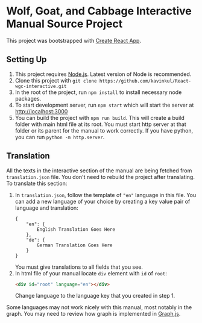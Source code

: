 # Wolf, Goat, and Cabbage Interactive Manual Source Project

This project was bootstrapped with [Create React App](https://github.com/facebook/create-react-app).

## Setting Up

1. This project requires [Node.js](https://nodejs.org/). Latest version of Node is recommended.
2. Clone this project with `git clone https://github.com/kavinkul/React-wgc-interactive.git`
3. In the root of the project, run `npm install` to install necessary node packages.
4. To start development server, run `npm start` which will start the server at [http://localhost:3000](http://localhost:3000)
5. You can build the project with `npm run build`. This will create a build folder with main html file at its root. You must start http server at that folder or its parent for the manual to work correctly. If you have python, you can run `python -m http.server`.

## Translation

All the texts in the interactive section of the manual are being fetched from `translation.json` file. You don't need to rebuild the project after translating. To translate this section:

1. In `translation.json`, follow the template of `"en"` language in this file. You can add a new language of your choice by creating a key value pair of language and translation:
    ```
    {
        "en": {
            English Translation Goes Here
        },
        "de": {
            German Translation Goes Here
        }
    }
    ```
    You must give translations to all fields that you see.
2. In html file of your manual locate `div` element with `id` of `root`:
    ```html
    <div id="root" language="en"></div>
    ```
    Change language to the language key that you created in step 1.

Some languages may not work nicely with this manual, most notably in the graph. You may need to review how graph is implemented in [Graph.js](src/components/Graph/Graph.js).
